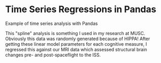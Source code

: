 # Time Series Regressions in Pandas
 Example of time series analysis with Pandas
 
 This "spline" analysis is something I used in my research at MUSC. Obviously this data was randomly generated because of HIPPA!
 After getting these linear model parameters for each cognitive measure, I regressed this against our MRI data which assessed structural brain changes pre- and post-spaceflight to the ISS.
